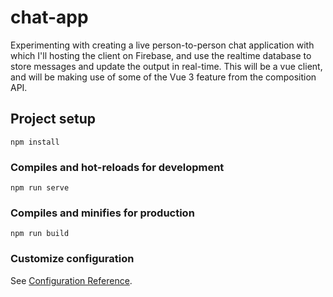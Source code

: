 # chat-app

Experimenting with creating a live person-to-person chat application with which I'll hosting the client on Firebase, and use the realtime database to store messages and update the output in real-time. This will be a vue client, and will be making use of some of the Vue 3 feature from the composition API.

## Project setup
```
npm install
```

### Compiles and hot-reloads for development
```
npm run serve
```

### Compiles and minifies for production
```
npm run build
```

### Customize configuration
See [Configuration Reference](https://cli.vuejs.org/config/).
